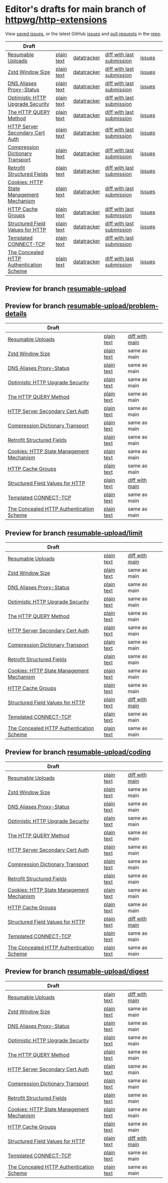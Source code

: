 # Editor's drafts for main branch of [httpwg/http-extensions](https://github.com/httpwg/http-extensions)

View [saved issues](issues.html), or the latest GitHub [issues](https://github.com/httpwg/http-extensions/issues) and [pull requests](https://github.com/httpwg/http-extensions/pulls) in the [repo](https://github.com/httpwg/http-extensions).

| Draft |     |     |     |     |     |
| ----- | --- | --- | --- | --- | --- |
| [Resumable Uploads](./draft-ietf-httpbis-resumable-upload.html "Resumable Uploads for HTTP (HTML)") | [plain text](./draft-ietf-httpbis-resumable-upload.txt "Resumable Uploads for HTTP (Text)") | [datatracker](https://datatracker.ietf.org/doc/draft-ietf-httpbis-resumable-upload "Datatracker for draft-ietf-httpbis-resumable-upload") | [diff with last submission](https://author-tools.ietf.org/api/iddiff?doc_1=draft-ietf-httpbis-resumable-upload&url_2=https://httpwg.github.io/http-extensions/draft-ietf-httpbis-resumable-upload.txt) | [issues](https://github.com/httpwg/http-extensions/labels/resumable-upload) |
| [Zstd Window Size](./draft-ietf-httpbis-zstd-window-size.html "Window Sizing for Zstandard Content Encoding (HTML)") | [plain text](./draft-ietf-httpbis-zstd-window-size.txt "Window Sizing for Zstandard Content Encoding (Text)") | [datatracker](https://datatracker.ietf.org/doc/draft-ietf-httpbis-zstd-window-size "Datatracker for draft-ietf-httpbis-zstd-window-size") | [diff with last submission](https://author-tools.ietf.org/api/iddiff?doc_1=draft-ietf-httpbis-zstd-window-size&url_2=https://httpwg.github.io/http-extensions/draft-ietf-httpbis-zstd-window-size.txt) | [issues](https://github.com/httpwg/http-extensions/labels/zstd-window-size) |
| [DNS Aliases Proxy-Status](./draft-ietf-httpbis-alias-proxy-status.html "HTTP Proxy-Status Parameter for Next-Hop Aliases (HTML)") | [plain text](./draft-ietf-httpbis-alias-proxy-status.txt "HTTP Proxy-Status Parameter for Next-Hop Aliases (Text)") | [datatracker](https://datatracker.ietf.org/doc/draft-ietf-httpbis-alias-proxy-status "Datatracker for draft-ietf-httpbis-alias-proxy-status") | [diff with last submission](https://author-tools.ietf.org/api/iddiff?doc_1=draft-ietf-httpbis-alias-proxy-status&url_2=https://httpwg.github.io/http-extensions/draft-ietf-httpbis-alias-proxy-status.txt) | [issues](https://github.com/httpwg/http-extensions/labels/alias-proxy-status) |
| [Optimistic HTTP Upgrade Security](./draft-ietf-httpbis-optimistic-upgrade.html "Security Considerations for Optimistic Use of HTTP Upgrade (HTML)") | [plain text](./draft-ietf-httpbis-optimistic-upgrade.txt "Security Considerations for Optimistic Use of HTTP Upgrade (Text)") | [datatracker](https://datatracker.ietf.org/doc/draft-ietf-httpbis-optimistic-upgrade "Datatracker for draft-ietf-httpbis-optimistic-upgrade") | [diff with last submission](https://author-tools.ietf.org/api/iddiff?doc_1=draft-ietf-httpbis-optimistic-upgrade&url_2=https://httpwg.github.io/http-extensions/draft-ietf-httpbis-optimistic-upgrade.txt) |  |
| [The HTTP QUERY Method](./draft-ietf-httpbis-safe-method-w-body.html "The HTTP QUERY Method (HTML)") | [plain text](./draft-ietf-httpbis-safe-method-w-body.txt "The HTTP QUERY Method (Text)") | [datatracker](https://datatracker.ietf.org/doc/draft-ietf-httpbis-safe-method-w-body "Datatracker for draft-ietf-httpbis-safe-method-w-body") | [diff with last submission](https://author-tools.ietf.org/api/iddiff?doc_1=draft-ietf-httpbis-safe-method-w-body&url_2=https://httpwg.github.io/http-extensions/draft-ietf-httpbis-safe-method-w-body.txt) | [issues](https://github.com/httpwg/http-extensions/labels/safe-method-w-body) |
| [HTTP Server Secondary Cert Auth](./draft-ietf-httpbis-secondary-server-certs.html "Secondary Certificate Authentication of HTTP Servers (HTML)") | [plain text](./draft-ietf-httpbis-secondary-server-certs.txt "Secondary Certificate Authentication of HTTP Servers (Text)") | [datatracker](https://datatracker.ietf.org/doc/draft-ietf-httpbis-secondary-server-certs "Datatracker for draft-ietf-httpbis-secondary-server-certs") | [diff with last submission](https://author-tools.ietf.org/api/iddiff?doc_1=draft-ietf-httpbis-secondary-server-certs&url_2=https://httpwg.github.io/http-extensions/draft-ietf-httpbis-secondary-server-certs.txt) | [issues](https://github.com/httpwg/http-extensions/labels/secondary-server-certs) |
| [Compression Dictionary Transport](./draft-ietf-httpbis-compression-dictionary.html "Compression Dictionary Transport (HTML)") | [plain text](./draft-ietf-httpbis-compression-dictionary.txt "Compression Dictionary Transport (Text)") | [datatracker](https://datatracker.ietf.org/doc/draft-ietf-httpbis-compression-dictionary "Datatracker for draft-ietf-httpbis-compression-dictionary") | [diff with last submission](https://author-tools.ietf.org/api/iddiff?doc_1=draft-ietf-httpbis-compression-dictionary&url_2=https://httpwg.github.io/http-extensions/draft-ietf-httpbis-compression-dictionary.txt) | [issues](https://github.com/httpwg/http-extensions/labels/compression-dictionary) |
| [Retrofit Structured Fields](./draft-ietf-httpbis-retrofit.html "Retrofit Structured Fields for HTTP (HTML)") | [plain text](./draft-ietf-httpbis-retrofit.txt "Retrofit Structured Fields for HTTP (Text)") | [datatracker](https://datatracker.ietf.org/doc/draft-ietf-httpbis-retrofit "Datatracker for draft-ietf-httpbis-retrofit") | [diff with last submission](https://author-tools.ietf.org/api/iddiff?doc_1=draft-ietf-httpbis-retrofit&url_2=https://httpwg.github.io/http-extensions/draft-ietf-httpbis-retrofit.txt) | [issues](https://github.com/httpwg/http-extensions/labels/retrofit) |
| [Cookies: HTTP State Management Mechanism](./draft-ietf-httpbis-rfc6265bis.html "Cookies: HTTP State Management Mechanism (HTML)") | [plain text](./draft-ietf-httpbis-rfc6265bis.txt "Cookies: HTTP State Management Mechanism (Text)") | [datatracker](https://datatracker.ietf.org/doc/draft-ietf-httpbis-rfc6265bis "Datatracker for draft-ietf-httpbis-rfc6265bis") | [diff with last submission](https://author-tools.ietf.org/api/iddiff?doc_1=draft-ietf-httpbis-rfc6265bis&url_2=https://httpwg.github.io/http-extensions/draft-ietf-httpbis-rfc6265bis.txt) | [issues](https://github.com/httpwg/http-extensions/labels/6265bis) |
| [HTTP Cache Groups](./draft-ietf-httpbis-cache-groups.html "HTTP Cache Groups (HTML)") | [plain text](./draft-ietf-httpbis-cache-groups.txt "HTTP Cache Groups (Text)") | [datatracker](https://datatracker.ietf.org/doc/draft-ietf-httpbis-cache-groups "Datatracker for draft-ietf-httpbis-cache-groups") | [diff with last submission](https://author-tools.ietf.org/api/iddiff?doc_1=draft-ietf-httpbis-cache-groups&url_2=https://httpwg.github.io/http-extensions/draft-ietf-httpbis-cache-groups.txt) | [issues](https://github.com/httpwg/http-extensions/labels/cache-groups) |
| [Structured Field Values for HTTP](./draft-ietf-httpbis-sfbis.html "Structured Field Values for HTTP (HTML)") | [plain text](./draft-ietf-httpbis-sfbis.txt "Structured Field Values for HTTP (Text)") | [datatracker](https://datatracker.ietf.org/doc/draft-ietf-httpbis-sfbis "Datatracker for draft-ietf-httpbis-sfbis") | [diff with last submission](https://author-tools.ietf.org/api/iddiff?doc_1=draft-ietf-httpbis-sfbis&url_2=https://httpwg.github.io/http-extensions/draft-ietf-httpbis-sfbis.txt) | [issues](https://github.com/httpwg/http-extensions/labels/header-structure) |
| [Templated CONNECT-TCP](./draft-ietf-httpbis-connect-tcp.html "Template-Driven HTTP CONNECT Proxying for TCP (HTML)") | [plain text](./draft-ietf-httpbis-connect-tcp.txt "Template-Driven HTTP CONNECT Proxying for TCP (Text)") | [datatracker](https://datatracker.ietf.org/doc/draft-ietf-httpbis-connect-tcp "Datatracker for draft-ietf-httpbis-connect-tcp") | [diff with last submission](https://author-tools.ietf.org/api/iddiff?doc_1=draft-ietf-httpbis-connect-tcp&url_2=https://httpwg.github.io/http-extensions/draft-ietf-httpbis-connect-tcp.txt) |  |
| [The Concealed HTTP Authentication Scheme](./draft-ietf-httpbis-unprompted-auth.html "The Concealed HTTP Authentication Scheme (HTML)") | [plain text](./draft-ietf-httpbis-unprompted-auth.txt "The Concealed HTTP Authentication Scheme (Text)") | [datatracker](https://datatracker.ietf.org/doc/draft-ietf-httpbis-unprompted-auth "Datatracker for draft-ietf-httpbis-unprompted-auth") | [diff with last submission](https://author-tools.ietf.org/api/iddiff?doc_1=draft-ietf-httpbis-unprompted-auth&url_2=https://httpwg.github.io/http-extensions/draft-ietf-httpbis-unprompted-auth.txt) | [issues](https://github.com/httpwg/http-extensions/labels/unprompted-auth) |

## Preview for branch [resumable-upload](resumable-upload)

## Preview for branch [resumable-upload/problem-details](resumable-upload/problem-details)

| Draft |     |     |     |
| ----- | --- | --- | --- |
| [Resumable Uploads](resumable-upload/problem-details/draft-ietf-httpbis-resumable-upload.html "Resumable Uploads for HTTP (HTML)") | [plain text](resumable-upload/problem-details/draft-ietf-httpbis-resumable-upload.txt "Resumable Uploads for HTTP (Text)") | [diff with main](https://author-tools.ietf.org/api/iddiff?url_1=https://httpwg.github.io/http-extensions/draft-ietf-httpbis-resumable-upload.txt&url_2=https://httpwg.github.io/http-extensions/resumable-upload/problem-details/draft-ietf-httpbis-resumable-upload.txt) |
| [Zstd Window Size](resumable-upload/problem-details/draft-ietf-httpbis-zstd-window-size.html "Window Sizing for Zstandard Content Encoding (HTML)") | [plain text](resumable-upload/problem-details/draft-ietf-httpbis-zstd-window-size.txt "Window Sizing for Zstandard Content Encoding (Text)") | same as main |
| [DNS Aliases Proxy-Status](resumable-upload/problem-details/draft-ietf-httpbis-alias-proxy-status.html "HTTP Proxy-Status Parameter for Next-Hop Aliases (HTML)") | [plain text](resumable-upload/problem-details/draft-ietf-httpbis-alias-proxy-status.txt "HTTP Proxy-Status Parameter for Next-Hop Aliases (Text)") | same as main |
| [Optimistic HTTP Upgrade Security](resumable-upload/problem-details/draft-ietf-httpbis-optimistic-upgrade.html "Security Considerations for Optimistic Use of HTTP Upgrade (HTML)") | [plain text](resumable-upload/problem-details/draft-ietf-httpbis-optimistic-upgrade.txt "Security Considerations for Optimistic Use of HTTP Upgrade (Text)") | same as main |
| [The HTTP QUERY Method](resumable-upload/problem-details/draft-ietf-httpbis-safe-method-w-body.html "The HTTP QUERY Method (HTML)") | [plain text](resumable-upload/problem-details/draft-ietf-httpbis-safe-method-w-body.txt "The HTTP QUERY Method (Text)") | same as main |
| [HTTP Server Secondary Cert Auth](resumable-upload/problem-details/draft-ietf-httpbis-secondary-server-certs.html "Secondary Certificate Authentication of HTTP Servers (HTML)") | [plain text](resumable-upload/problem-details/draft-ietf-httpbis-secondary-server-certs.txt "Secondary Certificate Authentication of HTTP Servers (Text)") | same as main |
| [Compression Dictionary Transport](resumable-upload/problem-details/draft-ietf-httpbis-compression-dictionary.html "Compression Dictionary Transport (HTML)") | [plain text](resumable-upload/problem-details/draft-ietf-httpbis-compression-dictionary.txt "Compression Dictionary Transport (Text)") | same as main |
| [Retrofit Structured Fields](resumable-upload/problem-details/draft-ietf-httpbis-retrofit.html "Retrofit Structured Fields for HTTP (HTML)") | [plain text](resumable-upload/problem-details/draft-ietf-httpbis-retrofit.txt "Retrofit Structured Fields for HTTP (Text)") | same as main |
| [Cookies: HTTP State Management Mechanism](resumable-upload/problem-details/draft-ietf-httpbis-rfc6265bis.html "Cookies: HTTP State Management Mechanism (HTML)") | [plain text](resumable-upload/problem-details/draft-ietf-httpbis-rfc6265bis.txt "Cookies: HTTP State Management Mechanism (Text)") | same as main |
| [HTTP Cache Groups](resumable-upload/problem-details/draft-ietf-httpbis-cache-groups.html "HTTP Cache Groups (HTML)") | [plain text](resumable-upload/problem-details/draft-ietf-httpbis-cache-groups.txt "HTTP Cache Groups (Text)") | same as main |
| [Structured Field Values for HTTP](resumable-upload/problem-details/draft-ietf-httpbis-sfbis.html "Structured Field Values for HTTP (HTML)") | [plain text](resumable-upload/problem-details/draft-ietf-httpbis-sfbis.txt "Structured Field Values for HTTP (Text)") | [diff with main](https://author-tools.ietf.org/api/iddiff?url_1=https://httpwg.github.io/http-extensions/draft-ietf-httpbis-sfbis.txt&url_2=https://httpwg.github.io/http-extensions/resumable-upload/problem-details/draft-ietf-httpbis-sfbis.txt) |
| [Templated CONNECT-TCP](resumable-upload/problem-details/draft-ietf-httpbis-connect-tcp.html "Template-Driven HTTP CONNECT Proxying for TCP (HTML)") | [plain text](resumable-upload/problem-details/draft-ietf-httpbis-connect-tcp.txt "Template-Driven HTTP CONNECT Proxying for TCP (Text)") | same as main |
| [The Concealed HTTP Authentication Scheme](resumable-upload/problem-details/draft-ietf-httpbis-unprompted-auth.html "The Concealed HTTP Authentication Scheme (HTML)") | [plain text](resumable-upload/problem-details/draft-ietf-httpbis-unprompted-auth.txt "The Concealed HTTP Authentication Scheme (Text)") | same as main |

## Preview for branch [resumable-upload/limit](resumable-upload/limit)

| Draft |     |     |     |
| ----- | --- | --- | --- |
| [Resumable Uploads](resumable-upload/limit/draft-ietf-httpbis-resumable-upload.html "Resumable Uploads for HTTP (HTML)") | [plain text](resumable-upload/limit/draft-ietf-httpbis-resumable-upload.txt "Resumable Uploads for HTTP (Text)") | [diff with main](https://author-tools.ietf.org/api/iddiff?url_1=https://httpwg.github.io/http-extensions/draft-ietf-httpbis-resumable-upload.txt&url_2=https://httpwg.github.io/http-extensions/resumable-upload/limit/draft-ietf-httpbis-resumable-upload.txt) |
| [Zstd Window Size](resumable-upload/limit/draft-ietf-httpbis-zstd-window-size.html "Window Sizing for Zstandard Content Encoding (HTML)") | [plain text](resumable-upload/limit/draft-ietf-httpbis-zstd-window-size.txt "Window Sizing for Zstandard Content Encoding (Text)") | same as main |
| [DNS Aliases Proxy-Status](resumable-upload/limit/draft-ietf-httpbis-alias-proxy-status.html "HTTP Proxy-Status Parameter for Next-Hop Aliases (HTML)") | [plain text](resumable-upload/limit/draft-ietf-httpbis-alias-proxy-status.txt "HTTP Proxy-Status Parameter for Next-Hop Aliases (Text)") | same as main |
| [Optimistic HTTP Upgrade Security](resumable-upload/limit/draft-ietf-httpbis-optimistic-upgrade.html "Security Considerations for Optimistic Use of HTTP Upgrade (HTML)") | [plain text](resumable-upload/limit/draft-ietf-httpbis-optimistic-upgrade.txt "Security Considerations for Optimistic Use of HTTP Upgrade (Text)") | same as main |
| [The HTTP QUERY Method](resumable-upload/limit/draft-ietf-httpbis-safe-method-w-body.html "The HTTP QUERY Method (HTML)") | [plain text](resumable-upload/limit/draft-ietf-httpbis-safe-method-w-body.txt "The HTTP QUERY Method (Text)") | same as main |
| [HTTP Server Secondary Cert Auth](resumable-upload/limit/draft-ietf-httpbis-secondary-server-certs.html "Secondary Certificate Authentication of HTTP Servers (HTML)") | [plain text](resumable-upload/limit/draft-ietf-httpbis-secondary-server-certs.txt "Secondary Certificate Authentication of HTTP Servers (Text)") | same as main |
| [Compression Dictionary Transport](resumable-upload/limit/draft-ietf-httpbis-compression-dictionary.html "Compression Dictionary Transport (HTML)") | [plain text](resumable-upload/limit/draft-ietf-httpbis-compression-dictionary.txt "Compression Dictionary Transport (Text)") | same as main |
| [Retrofit Structured Fields](resumable-upload/limit/draft-ietf-httpbis-retrofit.html "Retrofit Structured Fields for HTTP (HTML)") | [plain text](resumable-upload/limit/draft-ietf-httpbis-retrofit.txt "Retrofit Structured Fields for HTTP (Text)") | same as main |
| [Cookies: HTTP State Management Mechanism](resumable-upload/limit/draft-ietf-httpbis-rfc6265bis.html "Cookies: HTTP State Management Mechanism (HTML)") | [plain text](resumable-upload/limit/draft-ietf-httpbis-rfc6265bis.txt "Cookies: HTTP State Management Mechanism (Text)") | same as main |
| [HTTP Cache Groups](resumable-upload/limit/draft-ietf-httpbis-cache-groups.html "HTTP Cache Groups (HTML)") | [plain text](resumable-upload/limit/draft-ietf-httpbis-cache-groups.txt "HTTP Cache Groups (Text)") | same as main |
| [Structured Field Values for HTTP](resumable-upload/limit/draft-ietf-httpbis-sfbis.html "Structured Field Values for HTTP (HTML)") | [plain text](resumable-upload/limit/draft-ietf-httpbis-sfbis.txt "Structured Field Values for HTTP (Text)") | [diff with main](https://author-tools.ietf.org/api/iddiff?url_1=https://httpwg.github.io/http-extensions/draft-ietf-httpbis-sfbis.txt&url_2=https://httpwg.github.io/http-extensions/resumable-upload/limit/draft-ietf-httpbis-sfbis.txt) |
| [Templated CONNECT-TCP](resumable-upload/limit/draft-ietf-httpbis-connect-tcp.html "Template-Driven HTTP CONNECT Proxying for TCP (HTML)") | [plain text](resumable-upload/limit/draft-ietf-httpbis-connect-tcp.txt "Template-Driven HTTP CONNECT Proxying for TCP (Text)") | same as main |
| [The Concealed HTTP Authentication Scheme](resumable-upload/limit/draft-ietf-httpbis-unprompted-auth.html "The Concealed HTTP Authentication Scheme (HTML)") | [plain text](resumable-upload/limit/draft-ietf-httpbis-unprompted-auth.txt "The Concealed HTTP Authentication Scheme (Text)") | same as main |

## Preview for branch [resumable-upload/coding](resumable-upload/coding)

| Draft |     |     |     |
| ----- | --- | --- | --- |
| [Resumable Uploads](resumable-upload/coding/draft-ietf-httpbis-resumable-upload.html "Resumable Uploads for HTTP (HTML)") | [plain text](resumable-upload/coding/draft-ietf-httpbis-resumable-upload.txt "Resumable Uploads for HTTP (Text)") | [diff with main](https://author-tools.ietf.org/api/iddiff?url_1=https://httpwg.github.io/http-extensions/draft-ietf-httpbis-resumable-upload.txt&url_2=https://httpwg.github.io/http-extensions/resumable-upload/coding/draft-ietf-httpbis-resumable-upload.txt) |
| [Zstd Window Size](resumable-upload/coding/draft-ietf-httpbis-zstd-window-size.html "Window Sizing for Zstandard Content Encoding (HTML)") | [plain text](resumable-upload/coding/draft-ietf-httpbis-zstd-window-size.txt "Window Sizing for Zstandard Content Encoding (Text)") | same as main |
| [DNS Aliases Proxy-Status](resumable-upload/coding/draft-ietf-httpbis-alias-proxy-status.html "HTTP Proxy-Status Parameter for Next-Hop Aliases (HTML)") | [plain text](resumable-upload/coding/draft-ietf-httpbis-alias-proxy-status.txt "HTTP Proxy-Status Parameter for Next-Hop Aliases (Text)") | same as main |
| [Optimistic HTTP Upgrade Security](resumable-upload/coding/draft-ietf-httpbis-optimistic-upgrade.html "Security Considerations for Optimistic Use of HTTP Upgrade (HTML)") | [plain text](resumable-upload/coding/draft-ietf-httpbis-optimistic-upgrade.txt "Security Considerations for Optimistic Use of HTTP Upgrade (Text)") | same as main |
| [The HTTP QUERY Method](resumable-upload/coding/draft-ietf-httpbis-safe-method-w-body.html "The HTTP QUERY Method (HTML)") | [plain text](resumable-upload/coding/draft-ietf-httpbis-safe-method-w-body.txt "The HTTP QUERY Method (Text)") | same as main |
| [HTTP Server Secondary Cert Auth](resumable-upload/coding/draft-ietf-httpbis-secondary-server-certs.html "Secondary Certificate Authentication of HTTP Servers (HTML)") | [plain text](resumable-upload/coding/draft-ietf-httpbis-secondary-server-certs.txt "Secondary Certificate Authentication of HTTP Servers (Text)") | same as main |
| [Compression Dictionary Transport](resumable-upload/coding/draft-ietf-httpbis-compression-dictionary.html "Compression Dictionary Transport (HTML)") | [plain text](resumable-upload/coding/draft-ietf-httpbis-compression-dictionary.txt "Compression Dictionary Transport (Text)") | same as main |
| [Retrofit Structured Fields](resumable-upload/coding/draft-ietf-httpbis-retrofit.html "Retrofit Structured Fields for HTTP (HTML)") | [plain text](resumable-upload/coding/draft-ietf-httpbis-retrofit.txt "Retrofit Structured Fields for HTTP (Text)") | same as main |
| [Cookies: HTTP State Management Mechanism](resumable-upload/coding/draft-ietf-httpbis-rfc6265bis.html "Cookies: HTTP State Management Mechanism (HTML)") | [plain text](resumable-upload/coding/draft-ietf-httpbis-rfc6265bis.txt "Cookies: HTTP State Management Mechanism (Text)") | same as main |
| [HTTP Cache Groups](resumable-upload/coding/draft-ietf-httpbis-cache-groups.html "HTTP Cache Groups (HTML)") | [plain text](resumable-upload/coding/draft-ietf-httpbis-cache-groups.txt "HTTP Cache Groups (Text)") | same as main |
| [Structured Field Values for HTTP](resumable-upload/coding/draft-ietf-httpbis-sfbis.html "Structured Field Values for HTTP (HTML)") | [plain text](resumable-upload/coding/draft-ietf-httpbis-sfbis.txt "Structured Field Values for HTTP (Text)") | [diff with main](https://author-tools.ietf.org/api/iddiff?url_1=https://httpwg.github.io/http-extensions/draft-ietf-httpbis-sfbis.txt&url_2=https://httpwg.github.io/http-extensions/resumable-upload/coding/draft-ietf-httpbis-sfbis.txt) |
| [Templated CONNECT-TCP](resumable-upload/coding/draft-ietf-httpbis-connect-tcp.html "Template-Driven HTTP CONNECT Proxying for TCP (HTML)") | [plain text](resumable-upload/coding/draft-ietf-httpbis-connect-tcp.txt "Template-Driven HTTP CONNECT Proxying for TCP (Text)") | same as main |
| [The Concealed HTTP Authentication Scheme](resumable-upload/coding/draft-ietf-httpbis-unprompted-auth.html "The Concealed HTTP Authentication Scheme (HTML)") | [plain text](resumable-upload/coding/draft-ietf-httpbis-unprompted-auth.txt "The Concealed HTTP Authentication Scheme (Text)") | same as main |

## Preview for branch [resumable-upload/digest](resumable-upload/digest)

| Draft |     |     |     |
| ----- | --- | --- | --- |
| [Resumable Uploads](resumable-upload/digest/draft-ietf-httpbis-resumable-upload.html "Resumable Uploads for HTTP (HTML)") | [plain text](resumable-upload/digest/draft-ietf-httpbis-resumable-upload.txt "Resumable Uploads for HTTP (Text)") | [diff with main](https://author-tools.ietf.org/api/iddiff?url_1=https://httpwg.github.io/http-extensions/draft-ietf-httpbis-resumable-upload.txt&url_2=https://httpwg.github.io/http-extensions/resumable-upload/digest/draft-ietf-httpbis-resumable-upload.txt) |
| [Zstd Window Size](resumable-upload/digest/draft-ietf-httpbis-zstd-window-size.html "Window Sizing for Zstandard Content Encoding (HTML)") | [plain text](resumable-upload/digest/draft-ietf-httpbis-zstd-window-size.txt "Window Sizing for Zstandard Content Encoding (Text)") | same as main |
| [DNS Aliases Proxy-Status](resumable-upload/digest/draft-ietf-httpbis-alias-proxy-status.html "HTTP Proxy-Status Parameter for Next-Hop Aliases (HTML)") | [plain text](resumable-upload/digest/draft-ietf-httpbis-alias-proxy-status.txt "HTTP Proxy-Status Parameter for Next-Hop Aliases (Text)") | same as main |
| [Optimistic HTTP Upgrade Security](resumable-upload/digest/draft-ietf-httpbis-optimistic-upgrade.html "Security Considerations for Optimistic Use of HTTP Upgrade (HTML)") | [plain text](resumable-upload/digest/draft-ietf-httpbis-optimistic-upgrade.txt "Security Considerations for Optimistic Use of HTTP Upgrade (Text)") | same as main |
| [The HTTP QUERY Method](resumable-upload/digest/draft-ietf-httpbis-safe-method-w-body.html "The HTTP QUERY Method (HTML)") | [plain text](resumable-upload/digest/draft-ietf-httpbis-safe-method-w-body.txt "The HTTP QUERY Method (Text)") | same as main |
| [HTTP Server Secondary Cert Auth](resumable-upload/digest/draft-ietf-httpbis-secondary-server-certs.html "Secondary Certificate Authentication of HTTP Servers (HTML)") | [plain text](resumable-upload/digest/draft-ietf-httpbis-secondary-server-certs.txt "Secondary Certificate Authentication of HTTP Servers (Text)") | same as main |
| [Compression Dictionary Transport](resumable-upload/digest/draft-ietf-httpbis-compression-dictionary.html "Compression Dictionary Transport (HTML)") | [plain text](resumable-upload/digest/draft-ietf-httpbis-compression-dictionary.txt "Compression Dictionary Transport (Text)") | same as main |
| [Retrofit Structured Fields](resumable-upload/digest/draft-ietf-httpbis-retrofit.html "Retrofit Structured Fields for HTTP (HTML)") | [plain text](resumable-upload/digest/draft-ietf-httpbis-retrofit.txt "Retrofit Structured Fields for HTTP (Text)") | same as main |
| [Cookies: HTTP State Management Mechanism](resumable-upload/digest/draft-ietf-httpbis-rfc6265bis.html "Cookies: HTTP State Management Mechanism (HTML)") | [plain text](resumable-upload/digest/draft-ietf-httpbis-rfc6265bis.txt "Cookies: HTTP State Management Mechanism (Text)") | same as main |
| [HTTP Cache Groups](resumable-upload/digest/draft-ietf-httpbis-cache-groups.html "HTTP Cache Groups (HTML)") | [plain text](resumable-upload/digest/draft-ietf-httpbis-cache-groups.txt "HTTP Cache Groups (Text)") | same as main |
| [Structured Field Values for HTTP](resumable-upload/digest/draft-ietf-httpbis-sfbis.html "Structured Field Values for HTTP (HTML)") | [plain text](resumable-upload/digest/draft-ietf-httpbis-sfbis.txt "Structured Field Values for HTTP (Text)") | [diff with main](https://author-tools.ietf.org/api/iddiff?url_1=https://httpwg.github.io/http-extensions/draft-ietf-httpbis-sfbis.txt&url_2=https://httpwg.github.io/http-extensions/resumable-upload/digest/draft-ietf-httpbis-sfbis.txt) |
| [Templated CONNECT-TCP](resumable-upload/digest/draft-ietf-httpbis-connect-tcp.html "Template-Driven HTTP CONNECT Proxying for TCP (HTML)") | [plain text](resumable-upload/digest/draft-ietf-httpbis-connect-tcp.txt "Template-Driven HTTP CONNECT Proxying for TCP (Text)") | same as main |
| [The Concealed HTTP Authentication Scheme](resumable-upload/digest/draft-ietf-httpbis-unprompted-auth.html "The Concealed HTTP Authentication Scheme (HTML)") | [plain text](resumable-upload/digest/draft-ietf-httpbis-unprompted-auth.txt "The Concealed HTTP Authentication Scheme (Text)") | same as main |

